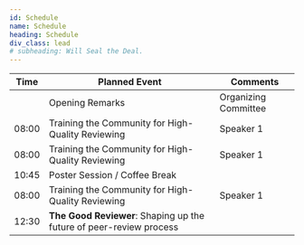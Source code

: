 ```yaml
---
id: Schedule
name: Schedule
heading: Schedule
div_class: lead
# subheading: Will Seal the Deal.
---
```


<table>
          <thead>
            <tr>
              <th>Time</th>
              <th>Planned Event</th>
              <th>Comments</th>
            </tr>
          </thead>
          <tbody>
            <tr>
              <td> </td>
              <td>Opening Remarks</td>
              <td>Organizing Committee</td>
            </tr>
            <tr>
              <td>08:00</td>
              <td> Training the Community for High-Quality Reviewing </td>
              <td> Speaker 1 </td>
            </tr>
            <tr>
              <td>08:00</td>
              <td> Training the Community for High-Quality Reviewing </td>
              <td> Speaker 1 </td>
            </tr>
            <tr>
              <td>10:45</td>
              <td>Poster Session / Coffee Break</td>
              <td></td>
            </tr>            
            <tr>
              <td>08:00</td>
              <td> Training the Community for High-Quality Reviewing </td>
              <td> Speaker 1 </td>
            </tr>
              <td>12:30</td>
              <td><b>The Good Reviewer</b>: Shaping up the future of peer-review process</td>
              <td></td>
            </tr>
          </tbody>
        </table>

